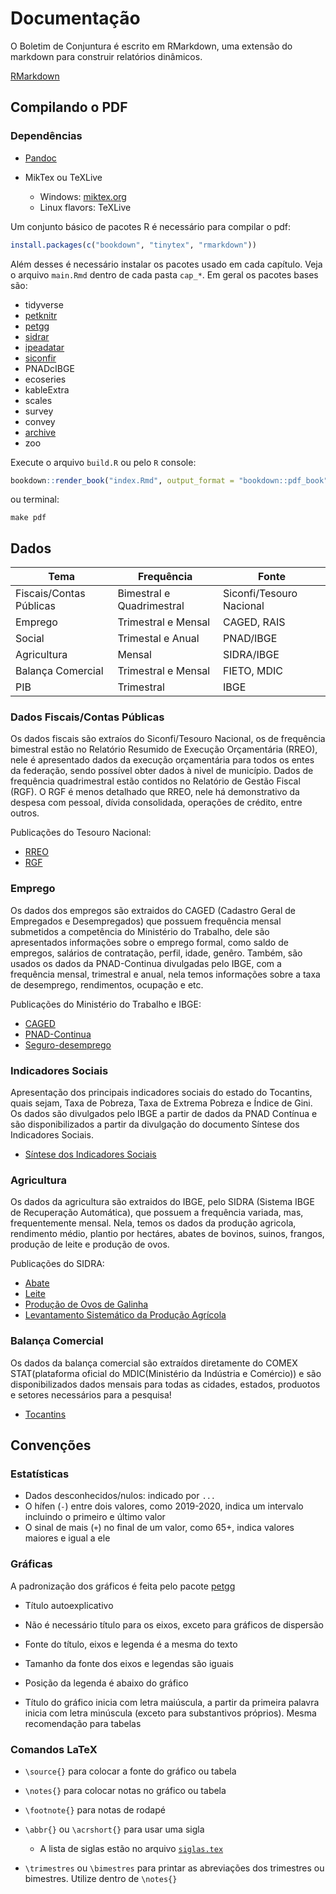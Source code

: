 # Documentação

O Boletim de Conjuntura é escrito em RMarkdown, uma extensão do markdown para construir relatórios dinâmicos.

[RMarkdown](rmarkdown.md)

## Compilando o PDF



### Dependências

- [Pandoc](https://pandoc.org/installing.html)
- MikTex ou TeXLive

  - Windows: [miktex.org](https://miktex.org/)
  - Linux flavors: TeXLive

Um conjunto básico de pacotes R é necessário para compilar o pdf:

```r
install.packages(c("bookdown", "tinytex", "rmarkdown"))
```

Além desses é necessário instalar os pacotes usado em cada capítulo. Veja o arquivo `main.Rmd` dentro de cada pasta `cap_*`. Em geral os pacotes bases são:

- tidyverse
- [petknitr](https://github.com/peteconomia/petknitr)
- [petgg](https://github.com/peteconomia/petgg)
- [sidrar](https://cran.r-project.org/web/packages/sidrar/index.html)
- [ipeadatar](https://cran.r-project.org/web/packages/ipeadatar/index.html)
- [siconfir](https://github.com/pedrocastroo/siconfir)
- PNADcIBGE
- ecoseries
- kableExtra
- scales
- survey
- convey
- [archive](https://github.com/jimhester/archive)
- zoo

Execute o arquivo `build.R` ou pelo `R` console:
```r
bookdown::render_book("index.Rmd", output_format = "bookdown::pdf_book")
```

ou terminal:
```
make pdf
```

## Dados

| Tema                    | Frequência                | Fonte                    |
| ----------------------- | ------------------------- | ------------------------ |
| Fiscais/Contas Públicas | Bimestral e Quadrimestral | Siconfi/Tesouro Nacional |
| Emprego                 | Trimestral e Mensal       | CAGED, RAIS              |
| Social                  | Trimestal e Anual         | PNAD/IBGE                |
| Agricultura             | Mensal                    | SIDRA/IBGE               |
| Balança Comercial       | Trimestral e Mensal       | FIETO, MDIC              |
| PIB                     | Trimestral                | IBGE                     |


### Dados Fiscais/Contas Públicas

Os dados fiscais são extraíos do Siconfi/Tesouro Nacional, os de frequência bimestral estão no Relatório Resumido de Execução Orçamentária (RREO), nele é apresentado dados da execução orçamentária para todos os entes da federação, sendo possível obter dados à nivel de município. Dados de frequência quadrimestral estão contidos no Relatório de Gestão Fiscal (RGF). O RGF é menos detalhado que RREO, nele há demonstrativo da despesa com pessoal, dívida consolidada, operações de crédito, entre outros.

Publicações do Tesouro Nacional:
* [RREO](https://www.tesourotransparente.gov.br/publicacoes/rreo-em-foco-estados-e-municipios/2020/16)
* [RGF](https://www.tesourotransparente.gov.br/publicacoes/rgf-em-foco-estados-e-municipios/2020/27?ano_selecionado=2020)

### Emprego
Os dados dos empregos são extraidos do CAGED (Cadastro Geral de Empregados e Desempregados) que possuem frequência mensal submetidos a competência do Ministério do Trabalho, dele são apresentados informações sobre o emprego formal, como saldo de empregos, salários de contratação, perfil, idade, genêro. Também, são usados os dados da PNAD-Continua divulgadas pelo IBGE, com a frequência mensal, trimestral e anual, nela temos informações sobre a taxa de desemprego, rendimentos, ocupação e etc.

Publicações do Ministério do Trabalho e IBGE:
* [CAGED](http://pdet.mte.gov.br/novo-caged)
* [PNAD-Continua](https://www.ibge.gov.br/estatisticas/sociais/trabalho/9171-pesquisa-nacional-por-amostra-de-domicilios-continua-mensal.html?=&t=o-que-e)
* [Seguro-desemprego](http://pdet.mte.gov.br/seguro-desemprego)

### Indicadores Sociais

Apresentação dos principais indicadores sociais do estado do Tocantins, quais sejam, Taxa de Pobreza, Taxa de Extrema Pobreza e Índice de Gini. Os dados são divulgados pelo IBGE a partir de dados da PNAD Contínua e são disponibilizados a partir da divulgação do documento Síntese dos Indicadores Sociais.

* [Síntese dos Indicadores Sociais](https://www.ibge.gov.br/estatisticas/sociais/protecao-social/9221-sintese-de-indicadores-sociais.html?=&t=o-que-e)

### Agricultura
Os dados da agricultura são extraidos do IBGE, pelo SIDRA (Sistema IBGE de Recuperação Automática), que possuem a frequência variada, mas, frequentemente mensal. Nela, temos os dados da produção agricola, rendimento médio, plantio por hectáres, abates de bovinos, suinos, frangos, produção de leite e produção de ovos.

Publicações do SIDRA:

* [Abate](https://sidra.ibge.gov.br/home/abate/brasil)
* [Leite](https://sidra.ibge.gov.br/home/leite/brasil)
* [Produção de Ovos de Galinha](https://sidra.ibge.gov.br/home/pog/brasil)
* [Levantamento Sistemático da Produção Agrícola](https://sidra.ibge.gov.br/home/lspa/brasil)


### Balança Comercial
Os dados da balança comercial são extraídos diretamente do COMEX STAT(plataforma oficial do MDIC(Ministério da Indústria e Comércio)) e são disponibilizados dados mensais para todas as cidades, estados, produotos e setores necessários para a pesquisa!

* [Tocantins](http://comexstat.mdic.gov.br/pt/comex-vis)

## Convenções

### Estatísticas

* Dados desconhecidos/nulos: indicado por `...`
* O hífen (`-`) entre dois valores, como 2019-2020, indica um intervalo incluindo o primeiro e último valor
* O sinal de mais (`+`) no final de um valor, como 65+, indica valores maiores e igual a ele

### Gráficas

A padronização dos gráficos é feita pelo pacote [petgg](https://github.com/peteconomia/petgg)

* Título autoexplicativo

* Não é necessário título para os eixos, exceto para gráficos de dispersão

* Fonte do título, eixos e legenda é a mesma do texto

* Tamanho da fonte dos eixos e legendas são iguais

* Posição da legenda é abaixo do gráfico

* Título do gráfico inicia com letra maiúscula, a partir da primeira palavra inicia com letra minúscula (exceto para substantivos próprios). Mesma recomendação para tabelas

### Comandos LaTeX

* `\source{}` para colocar a fonte do gráfico ou tabela
* `\notes{}` para colocar notas no gráfico ou tabela
* `\footnote{}` para notas de rodapé
* `\abbr{}` ou `\acrshort{}` para usar uma sigla
  * A lista de siglas estão no arquivo [`siglas.tex`](../tex/conteudo/siglas.tex)

* `\trimestres` ou `\bimestres` para printar as abreviações dos trimestres ou bimestres. Utilize dentro de `\notes{}`
